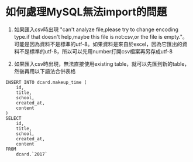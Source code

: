 # 如何處理MySQL無法import的問題

1. 如果匯入csv時出現 "can't analyze file,please try to change encoding type.if that doesn't help,maybe this file is not:csv,or the file is empty."。可能是因為資料不是標準的utf-8。如果資料是來自於excel，因為它匯出的資料不是標準的utf-8，所以可以先用number打開csv檔案再另存成utf-8

2. 如果匯入csv時出現，無法直接使用existing table，就可以先匯到新的table，然後再用以下語法合併表格

```
INSERT INTO dcard.makeup_time (
    id, 
    title, 
    school,
    created_at,
    content
)
SELECT 
    id, 
    title, 
    school,
    created_at,
    content
FROM 
    dcard.`2017`
```